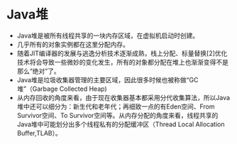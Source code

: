 Java堆
===
* Java堆是被所有线程共享的一块内存区域，在虚拟机启动时创建。
* 几乎所有的对象实例都在这里分配内存。
* 随着JIT编译器的发展与逃逸分析技术逐渐成熟，栈上分配、标量替换[2]优化技术将会导致一些微妙的变化发生，所有的对象都分配在堆上也渐渐变得不是那么“绝对”了。
* Java堆是垃圾收集器管理的主要区域，因此很多时候也被称做“GC堆”（Garbage Collected Heap)
* 从内存回收的角度来看，由于现在收集器基本都采用分代收集算法，所以Java堆中还可以细分为：新生代和老年代；再细致一点的有Eden空间、From Survivor空间、To Survivor空间等。从内存分配的角度来看，线程共享的Java堆中可能划分出多个线程私有的分配缓冲区（Thread Local Allocation Buffer,TLAB）。